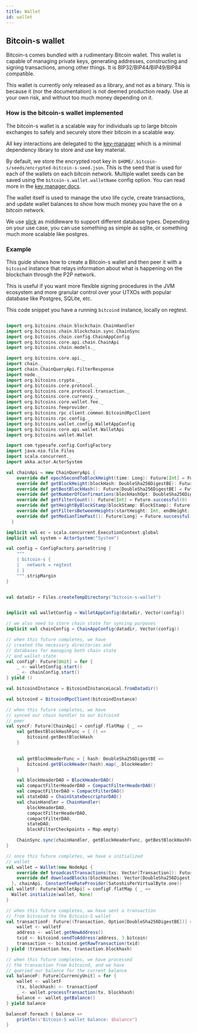 ```yaml
---
title: Wallet
id: wallet
---
```


## Bitcoin-s wallet
Bitcoin-s comes bundled with a rudimentary Bitcoin wallet. This wallet
is capable of managing private keys, generating addresses, constructing
and signing transactions, among other things. It is BIP32/BIP44/BIP49/BIP84
compatible.

This wallet is currently only released as a library, and not as a binary.
This is because it (nor the documentation) is not deemed production
ready. Use at your own risk, and without too much money depending on it.

### How is the bitcoin-s wallet implemented

The bitcoin-s wallet is a scalable way for individuals up to large bitcoin exchanges to safely and securely store their bitcoin in a scalable way.

All key interactions are delegated to the [key-manager](../key-manager/key-manager.md) which is a minimal dependency library to store and use key material.

By default, we store the encrypted root key in `$HOME/.bitcoin-s/seeds/encrypted-bitcoin-s-seed.json`. This is the seed that is used for each of the wallets on each bitcoin network.
Multiple wallet seeds can be saved using the `bitcoin-s.wallet.walletName` config option.
You can read more in the [key manager docs](../key-manager/server-key-manager.md).

The wallet itself is used to manage the utxo life cycle, create transactions, and update wallet balances to show how much money you have the on a bitcoin network.

We use [slick](https://scala-slick.org/doc/3.3.1/) as middleware to support different database types. Depending on your use case, you can use something as simple as sqlite, or something much more scalable like postgres.


### Example

This guide shows how to create a Bitcoin-s wallet and then
peer it with a `bitcoind` instance that relays
information about what is happening on the blockchain
through the P2P network.

This is useful if you want more flexible signing procedures in
the JVM ecosystem and more granular control over your
UTXOs with popular database like Postgres, SQLite, etc.

This code snippet you have a running `bitcoind` instance, locally
on regtest.

```scala mdoc:invisible

import org.bitcoins.chain.blockchain.ChainHandler
import org.bitcoins.chain.blockchain.sync.ChainSync
import org.bitcoins.chain.config.ChainAppConfig
import org.bitcoins.core.api.chain.ChainApi
import org.bitcoins.chain.models._

import org.bitcoins.core.api._
import chain._
import chain.ChainQueryApi.FilterResponse
import node._
import org.bitcoins.crypto._
import org.bitcoins.core.protocol._
import org.bitcoins.core.protocol.transaction._
import org.bitcoins.core.currency._
import org.bitcoins.core.wallet.fee._
import org.bitcoins.feeprovider._
import org.bitcoins.rpc.client.common.BitcoindRpcClient
import org.bitcoins.rpc.config._
import org.bitcoins.wallet.config.WalletAppConfig
import org.bitcoins.core.api.wallet.WalletApi
import org.bitcoins.wallet.Wallet

import com.typesafe.config.ConfigFactory
import java.nio.file.Files
import scala.concurrent._
import akka.actor.ActorSystem

val chainApi = new ChainQueryApi {
    override def epochSecondToBlockHeight(time: Long): Future[Int] = Future.successful(0)
    override def getBlockHeight(blockHash: DoubleSha256DigestBE): Future[Option[Int]] = Future.successful(None)
    override def getBestBlockHash(): Future[DoubleSha256DigestBE] = Future.successful(DoubleSha256DigestBE.empty)
    override def getNumberOfConfirmations(blockHashOpt: DoubleSha256DigestBE): Future[Option[Int]] = Future.successful(None)
    override def getFilterCount(): Future[Int] = Future.successful(0)
    override def getHeightByBlockStamp(blockStamp: BlockStamp): Future[Int] = Future.successful(0)
    override def getFiltersBetweenHeights(startHeight: Int, endHeight: Int): Future[Vector[FilterResponse]] = Future.successful(Vector.empty)
    override def getMedianTimePast(): Future[Long] = Future.successful(0L)
  }
```

```scala mdoc:compile-only
implicit val ec = scala.concurrent.ExecutionContext.global
implicit val system = ActorSystem("System")

val config = ConfigFactory.parseString {
    """
    | bitcoin-s {
    |   network = regtest
    | }
    """.stripMargin
}


val datadir = Files.createTempDirectory("bitcoin-s-wallet")


implicit val walletConfig = WalletAppConfig(datadir, Vector(config))

// we also need to store chain state for syncing purposes
implicit val chainConfig = ChainAppConfig(datadir, Vector(config))

// when this future completes, we have
// created the necessary directories and
// databases for managing both chain state
// and wallet state
val configF: Future[Unit] = for {
    _ <- walletConfig.start()
    _ <- chainConfig.start()
} yield ()

val bitcoindInstance = BitcoindInstanceLocal.fromDatadir()

val bitcoind = BitcoindRpcClient(bitcoindInstance)

// when this future completes, we have
// synced our chain handler to our bitcoind
// peer
val syncF: Future[ChainApi] = configF.flatMap { _ =>
    val getBestBlockHashFunc = { () =>
        bitcoind.getBestBlockHash
    }

    
    val getBlockHeaderFunc = { hash: DoubleSha256DigestBE =>
        bitcoind.getBlockHeader(hash).map(_.blockHeader)
    }

    val blockHeaderDAO = BlockHeaderDAO()
    val compactFilterHeaderDAO = CompactFilterHeaderDAO()
    val compactFilterDAO = CompactFilterDAO()
    val stateDAO = ChainStateDescriptorDAO()
    val chainHandler = ChainHandler(
        blockHeaderDAO,
        compactFilterHeaderDAO,
        compactFilterDAO,
        stateDAO,
        blockFilterCheckpoints = Map.empty)

    ChainSync.sync(chainHandler, getBlockHeaderFunc, getBestBlockHashFunc)
}

// once this future completes, we have a initialized
// wallet
val wallet = Wallet(new NodeApi {
    override def broadcastTransactions(txs: Vector[Transaction]): Future[Unit] = Future.successful(())
    override def downloadBlocks(blockHashes: Vector[DoubleSha256Digest]): Future[Unit] = Future.successful(())
  }, chainApi, ConstantFeeRateProvider(SatoshisPerVirtualByte.one))
val walletF: Future[WalletApi] = configF.flatMap { _ =>
  Wallet.initialize(wallet, None)
}

// when this future completes, ww have sent a transaction
// from bitcoind to the Bitcoin-S wallet
val transactionF: Future[(Transaction, Option[DoubleSha256DigestBE])] = for {
    wallet <- walletF
    address <- wallet.getNewAddress()
    txid <- bitcoind.sendToAddress(address, 3.bitcoin)
    transaction <- bitcoind.getRawTransaction(txid)
} yield (transaction.hex, transaction.blockhash)

// when this future completes, we have processed
// the transaction from bitcoind, and we have
// queried our balance for the current balance
val balanceF: Future[CurrencyUnit] = for {
    wallet <- walletF
    (tx, blockhash) <- transactionF
    _ <- wallet.processTransaction(tx, blockhash)
    balance <- wallet.getBalance()
} yield balance

balanceF.foreach { balance =>
    println(s"Bitcoin-S wallet balance: $balance")
}
```
